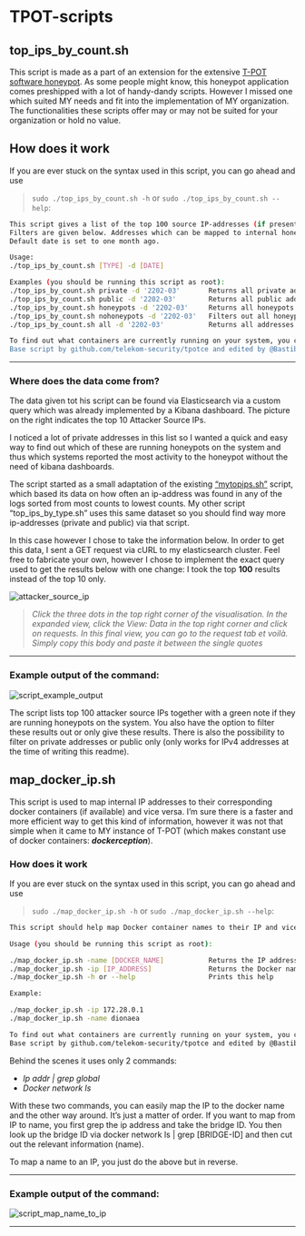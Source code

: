 # TPOT-scripts
## top_ips_by_count.sh

This script is made as a part of an extension for the extensive [T-POT software honeypot](https://github.com/telekom-security/tpotce). As some people might know, this honeypot application comes preshipped with a lot of handy-dandy scripts. However I missed one which suited MY needs and fit into the implementation of MY organization. The functionalities these scripts offer may or may not be suited for your organization or hold no value.

## How does it work

If you are ever stuck on the syntax used in this script, you can go ahead and use 
> `sudo ./top_ips_by_count.sh -h` or `sudo ./top_ips_by_count.sh --help`:

```bash
This script gives a list of the top 100 source IP-addresses (if present) that were captured based on their count. 
Filters are given below. Addresses which can be mapped to internal honeypots will be listed as such. 
Default date is set to one month ago.

Usage:
./top_ips_by_count.sh [TYPE] -d [DATE]

Examples (you should be running this script as root):
./top_ips_by_count.sh private -d '2202-03'       Returns all private addresses listed in the top 100 listed source IPs.
./top_ips_by_count.sh public -d '2202-03'        Returns all public addresses listed in the top 100 listed source IPs.
./top_ips_by_count.sh honeypots -d '2202-03'     Returns all honeypots listed in the top 100 listed source IPs.
./top_ips_by_count.sh nohoneypots -d '2202-03'   Filters out all honeypots from the top 100 listed source IPs.
./top_ips_by_count.sh all -d '2202-03'           Returns all addresses listed in the top 100 listed source IPs.

To find out what containers are currently running on your system, you can verify with 'sudo docker ps -a
Base script by github.com/telekom-security/tpotce and edited by @Bastibaard
```

---

### Where does the data come from?

The data given tot his script can be found via Elasticsearch via a custom query which was already implemented by a Kibana dashboard. The picture on the right indicates the top 10 Attacker Source IPs. 

I noticed a lot of private addresses in this list so I wanted a quick and easy way to find out which of these are running honeypots on the system and thus which systems reported the most activity to the honeypot without the need of kibana dashboards.

The script started as a small adaptation of the existing [“mytopips.sh”](https://github.com/telekom-security/tpotce/blob/master/bin/mytopips.sh) script, which based its data on how often an ip-address was found in any of the logs sorted from most counts to lowest counts. My other script “top_ips_by_type.sh” uses this same dataset so you should find way more ip-addresses (private and public) via that script.

In this case however I chose to take the information below. In order to get this data, I sent a GET request via cURL to my elasticsearch cluster. Feel free to fabricate your own, however I chose to implement the exact query used to get the results below with one change: I took the top **100** results instead of the top 10 only.

![attacker_source_ip](https://user-images.githubusercontent.com/92089291/165717337-ed65b2fb-62b1-4d67-8c4c-79a8c9daf94e.png)

> *Click the three dots in the top right corner of the visualisation. In the expanded view, click the View: Data in the top right corner and click on requests. In this final view, you can go to the request tab et voilà. Simply copy this body and paste it between the single quotes*
---

### Example output of the command:

![script_example_output](https://user-images.githubusercontent.com/92089291/165716782-f13d88fd-45ce-49bc-bcb0-e109eb913cb4.png)

The script lists top 100 attacker source IPs together with a green note if they are running honeypots on the system. You also have the option to filter these results out or only give these results. There is also the possibility to filter on private addresses or public only (only works for IPv4 addresses at the time of writing this readme).

## map_docker_ip.sh

This script is used to map internal IP addresses to their corresponding docker containers (if available) and vice versa.
I’m sure there is a faster and more efficient way to get this kind of information, however it was not that simple when it came to MY instance of T-POT (which makes constant use of docker containers: ***dockerception***). 

### How does it work 

If you are ever stuck on the syntax used in this script, you can go ahead and use 
> `sudo ./map_docker_ip.sh -h` or `sudo ./map_docker_ip.sh --help`:

```bash
This script should help map Docker container names to their IP and vice versa.

Usage (you should be running this script as root):

./map_docker_ip.sh -name [DOCKER_NAME]           Returns the IP address of the give Docker container
./map_docker_ip.sh -ip [IP_ADDRESS]              Returns the Docker name of the given IP
./map_docker_ip.sh -h or --help                  Prints this help

Example:

./map_docker_ip.sh -ip 172.28.0.1
./map_docker_ip.sh -name dionaea

To find out what containers are currently running on your system, you can verify with 'sudo docker ps -a'
Base script by github.com/telekom-security/tpotce and edited by @Bastibaard
```

Behind the scenes it uses only 2 commands:
- _Ip addr | grep global_
- _Docker network ls_

With these two commands, you can easily map the IP to the docker name and the other way around. It’s just a matter of order. If you want to map from IP to name, you first grep the ip address and take the bridge ID. You then look up the bridge ID via docker network ls | grep [BRIDGE-ID] and then cut out the relevant information (name). 

To map a name to an IP, you just do the above but in reverse.

---

### Example output of the command:

![script_map_name_to_ip](https://user-images.githubusercontent.com/92089291/165723960-be901922-1323-4009-95fb-1fef8ba518de.png)

---

